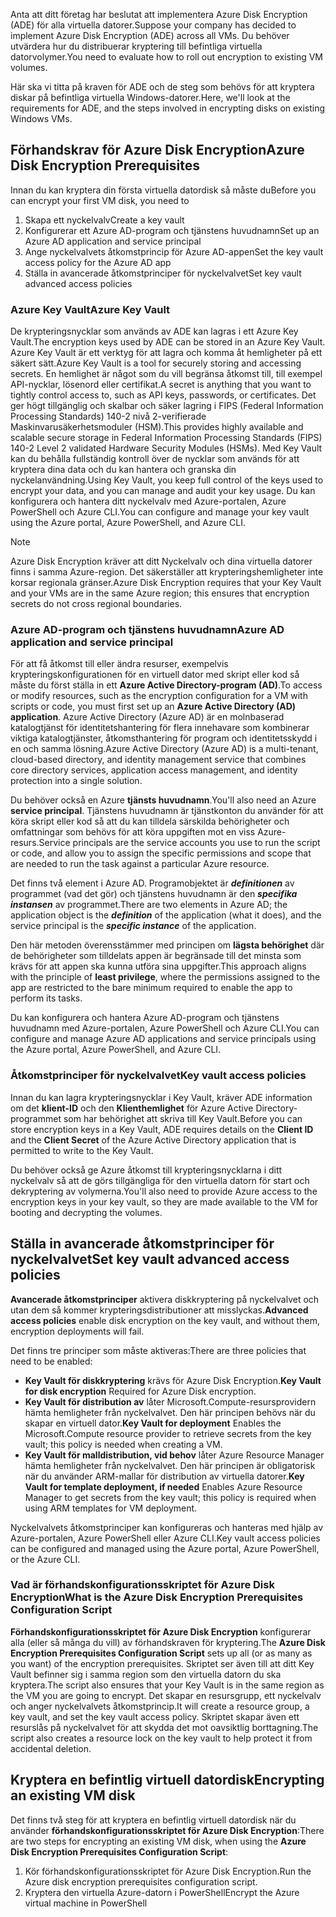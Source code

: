 <span data-ttu-id="ed0d4-101">Anta att ditt företag har beslutat att implementera Azure Disk Encryption (ADE) för alla virtuella datorer.</span><span class="sxs-lookup"><span data-stu-id="ed0d4-101">Suppose your company has decided to implement Azure Disk Encryption (ADE) across all VMs.</span></span> <span data-ttu-id="ed0d4-102">Du behöver utvärdera hur du distribuerar kryptering till befintliga virtuella datorvolymer.</span><span class="sxs-lookup"><span data-stu-id="ed0d4-102">You need to evaluate how to roll out encryption to existing VM volumes.</span></span>

<span data-ttu-id="ed0d4-103">Här ska vi titta på kraven för ADE och de steg som behövs för att kryptera diskar på befintliga virtuella Windows-datorer.</span><span class="sxs-lookup"><span data-stu-id="ed0d4-103">Here, we'll look at the requirements for ADE, and the steps involved in encrypting disks on existing Windows VMs.</span></span>

## <a name="azure-disk-encryption-prerequisites"></a><span data-ttu-id="ed0d4-104">Förhandskrav för Azure Disk Encryption</span><span class="sxs-lookup"><span data-stu-id="ed0d4-104">Azure Disk Encryption Prerequisites</span></span>

<span data-ttu-id="ed0d4-105">Innan du kan kryptera din första virtuella datordisk så måste du</span><span class="sxs-lookup"><span data-stu-id="ed0d4-105">Before you can encrypt your first VM disk, you need to</span></span>

1. <span data-ttu-id="ed0d4-106">Skapa ett nyckelvalv</span><span class="sxs-lookup"><span data-stu-id="ed0d4-106">Create a key vault</span></span>
1. <span data-ttu-id="ed0d4-107">Konfigurerar ett Azure AD-program och tjänstens huvudnamn</span><span class="sxs-lookup"><span data-stu-id="ed0d4-107">Set up an Azure AD application and service principal</span></span>
1. <span data-ttu-id="ed0d4-108">Ange nyckelvalvets åtkomstprincip för Azure AD-appen</span><span class="sxs-lookup"><span data-stu-id="ed0d4-108">Set the key vault access policy for the Azure AD app</span></span>
1. <span data-ttu-id="ed0d4-109">Ställa in avancerade åtkomstprinciper för nyckelvalvet</span><span class="sxs-lookup"><span data-stu-id="ed0d4-109">Set key vault advanced access policies</span></span>

### <a name="azure-key-vault"></a><span data-ttu-id="ed0d4-110">Azure Key Vault</span><span class="sxs-lookup"><span data-stu-id="ed0d4-110">Azure Key Vault</span></span>

<span data-ttu-id="ed0d4-111">De krypteringsnycklar som används av ADE kan lagras i ett Azure Key Vault.</span><span class="sxs-lookup"><span data-stu-id="ed0d4-111">The encryption keys used by ADE can be stored in an Azure Key Vault.</span></span> <span data-ttu-id="ed0d4-112">Azure Key Vault är ett verktyg för att lagra och komma åt hemligheter på ett säkert sätt.</span><span class="sxs-lookup"><span data-stu-id="ed0d4-112">Azure Key Vault is a tool for securely storing and accessing secrets.</span></span> <span data-ttu-id="ed0d4-113">En hemlighet är något som du vill begränsa åtkomst till, till exempel API-nycklar, lösenord eller certifikat.</span><span class="sxs-lookup"><span data-stu-id="ed0d4-113">A secret is anything that you want to tightly control access to, such as API keys, passwords, or certificates.</span></span> <span data-ttu-id="ed0d4-114">Det ger högt tillgänglig och skalbar och säker lagring i FIPS (Federal Information Processing Standards) 140-2 nivå 2-verifierade Maskinvarusäkerhetsmoduler (HSM).</span><span class="sxs-lookup"><span data-stu-id="ed0d4-114">This provides highly available and scalable secure storage in Federal Information Processing Standards (FIPS) 140-2 Level 2 validated Hardware Security Modules (HSMs).</span></span> <span data-ttu-id="ed0d4-115">Med Key Vault kan du behålla fullständig kontroll över de nycklar som används för att kryptera dina data och du kan hantera och granska din nyckelanvändning.</span><span class="sxs-lookup"><span data-stu-id="ed0d4-115">Using Key Vault, you keep full control of the keys used to encrypt your data, and you can manage and audit your key usage.</span></span> <span data-ttu-id="ed0d4-116">Du kan konfigurera och hantera ditt nyckelvalv med Azure-portalen, Azure PowerShell och Azure CLI.</span><span class="sxs-lookup"><span data-stu-id="ed0d4-116">You can configure and manage your key vault using the Azure portal, Azure PowerShell, and Azure CLI.</span></span>

>[!NOTE]
> <span data-ttu-id="ed0d4-117">Azure Disk Encryption kräver att ditt Nyckelvalv och dina virtuella datorer finns i samma Azure-region. Det säkerställer att krypteringshemligheter inte korsar regionala gränser.</span><span class="sxs-lookup"><span data-stu-id="ed0d4-117">Azure Disk Encryption requires that your Key Vault and your VMs are in the same Azure region; this ensures that encryption secrets do not cross regional boundaries.</span></span>

### <a name="azure-ad-application-and-service-principal"></a><span data-ttu-id="ed0d4-118">Azure AD-program och tjänstens huvudnamn</span><span class="sxs-lookup"><span data-stu-id="ed0d4-118">Azure AD application and service principal</span></span>

<span data-ttu-id="ed0d4-119">För att få åtkomst till eller ändra resurser, exempelvis krypteringskonfigurationen för en virtuell dator med skript eller kod så måste du först ställa in ett **Azure Active Directory-program (AD)**.</span><span class="sxs-lookup"><span data-stu-id="ed0d4-119">To access or modify resources, such as the encryption configuration for a VM with scripts or code, you must first set up an **Azure Active Directory (AD) application**.</span></span> <span data-ttu-id="ed0d4-120">Azure Active Directory (Azure AD) är en molnbaserad katalogtjänst för identitetshantering för flera innehavare som kombinerar viktiga katalogtjänster, åtkomsthantering för program och identitetsskydd i en och samma lösning.</span><span class="sxs-lookup"><span data-stu-id="ed0d4-120">Azure Active Directory (Azure AD) is a multi-tenant, cloud-based directory, and identity management service that combines core directory services, application access management, and identity protection into a single solution.</span></span>

<span data-ttu-id="ed0d4-121">Du behöver också en Azure **tjänsts huvudnamn**.</span><span class="sxs-lookup"><span data-stu-id="ed0d4-121">You'll also need an Azure **service principal**.</span></span> <span data-ttu-id="ed0d4-122">Tjänstens huvudnamn är tjänstkonton du använder för att köra skript eller kod så att du kan tilldela särskilda behörigheter och omfattningar som behövs för att köra uppgiften mot en viss Azure-resurs.</span><span class="sxs-lookup"><span data-stu-id="ed0d4-122">Service principals are the service accounts you use to run the script or code, and allow you to assign the specific permissions and scope that are needed to run the task against a particular Azure resource.</span></span>

<span data-ttu-id="ed0d4-123">Det finns två element i Azure AD. Programobjektet är **_definitionen_** av programmet (vad det gör) och tjänstens huvudnamn är den **_specifika instansen_** av programmet.</span><span class="sxs-lookup"><span data-stu-id="ed0d4-123">There are two elements in Azure AD; the application object is the **_definition_** of the application (what it does), and the service principal is the **_specific instance_** of the application.</span></span>

<span data-ttu-id="ed0d4-124">Den här metoden överensstämmer med principen om **lägsta behörighet** där de behörigheter som tilldelats appen är begränsade till det minsta som krävs för att appen ska kunna utföra sina uppgifter.</span><span class="sxs-lookup"><span data-stu-id="ed0d4-124">This approach aligns with the principle of **least privilege**, where the permissions assigned to the app are restricted to the bare minimum required to enable the app to perform its tasks.</span></span>

<span data-ttu-id="ed0d4-125">Du kan konfigurera och hantera Azure AD-program och tjänstens huvudnamn med Azure-portalen, Azure PowerShell och Azure CLI.</span><span class="sxs-lookup"><span data-stu-id="ed0d4-125">You can configure and manage Azure AD applications and service principals using the Azure portal, Azure PowerShell, and Azure CLI.</span></span>

### <a name="key-vault-access-policies"></a><span data-ttu-id="ed0d4-126">Åtkomstprinciper för nyckelvalvet</span><span class="sxs-lookup"><span data-stu-id="ed0d4-126">Key vault access policies</span></span>

<span data-ttu-id="ed0d4-127">Innan du kan lagra krypteringsnycklar i Key Vault, kräver ADE information om det **klient-ID** och den **Klienthemlighet** för Azure Active Directory-programmet som har behörighet att skriva till Key Vault.</span><span class="sxs-lookup"><span data-stu-id="ed0d4-127">Before you can store encryption keys in a Key Vault, ADE requires details on the **Client ID** and the **Client Secret** of the Azure Active Directory application that is permitted to write to the Key Vault.</span></span>

<span data-ttu-id="ed0d4-128">Du behöver också ge Azure åtkomst till krypteringsnycklarna i ditt nyckelvalv så att de görs tillgängliga för den virtuella datorn för start och dekryptering av volymerna.</span><span class="sxs-lookup"><span data-stu-id="ed0d4-128">You'll also need to provide Azure access to the encryption keys in your key vault, so they are made available to the VM for booting and decrypting the volumes.</span></span>

## <a name="set-key-vault-advanced-access-policies"></a><span data-ttu-id="ed0d4-129">Ställa in avancerade åtkomstprinciper för nyckelvalvet</span><span class="sxs-lookup"><span data-stu-id="ed0d4-129">Set key vault advanced access policies</span></span>

<span data-ttu-id="ed0d4-130">**Avancerade åtkomstprinciper** aktivera diskkryptering på nyckelvalvet och utan dem så kommer krypteringsdistributioner att misslyckas.</span><span class="sxs-lookup"><span data-stu-id="ed0d4-130">**Advanced access policies** enable disk encryption on the key vault, and without them, encryption deployments will fail.</span></span> 

<span data-ttu-id="ed0d4-131">Det finns tre principer som måste aktiveras:</span><span class="sxs-lookup"><span data-stu-id="ed0d4-131">There are three policies that need to be enabled:</span></span>

- <span data-ttu-id="ed0d4-132">**Key Vault för diskkryptering** krävs för Azure Disk Encryption.</span><span class="sxs-lookup"><span data-stu-id="ed0d4-132">**Key Vault for disk encryption** Required for Azure Disk encryption.</span></span>
- <span data-ttu-id="ed0d4-133">**Key Vault för distribution av** låter Microsoft.Compute-resursprovidern hämta hemligheter från nyckelvalvet. Den här principen behövs när du skapar en virtuell dator.</span><span class="sxs-lookup"><span data-stu-id="ed0d4-133">**Key Vault for deployment** Enables the Microsoft.Compute resource provider to retrieve secrets from the key vault; this policy is needed when creating a VM.</span></span>
- <span data-ttu-id="ed0d4-134">**Key Vault för malldistribution, vid behov** låter Azure Resource Manager hämta hemligheter från nyckelvalvet. Den här principen är obligatorisk när du använder ARM-mallar för distribution av virtuella datorer.</span><span class="sxs-lookup"><span data-stu-id="ed0d4-134">**Key Vault for template deployment, if needed** Enables Azure Resource Manager to get secrets from the key vault; this policy is required when using ARM templates for VM deployment.</span></span>

<span data-ttu-id="ed0d4-135">Nyckelvalvets åtkomstprinciper kan konfigureras och hanteras med hjälp av Azure-portalen, Azure PowerShell eller Azure CLI.</span><span class="sxs-lookup"><span data-stu-id="ed0d4-135">Key vault access policies can be configured and managed using the Azure portal, Azure PowerShell, or the Azure CLI.</span></span>

### <a name="what-is-the-azure-disk-encryption-prerequisites-configuration-script"></a><span data-ttu-id="ed0d4-136">Vad är förhandskonfigurationsskriptet för Azure Disk Encryption</span><span class="sxs-lookup"><span data-stu-id="ed0d4-136">What is the Azure Disk Encryption Prerequisites Configuration Script</span></span>

<span data-ttu-id="ed0d4-137">**Förhandskonfigurationsskriptet för Azure Disk Encryption** konfigurerar alla (eller så många du vill) av förhandskraven för kryptering.</span><span class="sxs-lookup"><span data-stu-id="ed0d4-137">The **Azure Disk Encryption Prerequisites Configuration Script** sets up all (or as many as you want) of the encryption prerequisites.</span></span> <span data-ttu-id="ed0d4-138">Skriptet ser även till att ditt Key Vault befinner sig i samma region som den virtuella datorn du ska kryptera.</span><span class="sxs-lookup"><span data-stu-id="ed0d4-138">The script also ensures that your Key Vault is in the same region as the VM you are going to encrypt.</span></span> <span data-ttu-id="ed0d4-139">Det skapar en resursgrupp, ett nyckelvalv och anger nyckelvalvets åtkomstprincip.</span><span class="sxs-lookup"><span data-stu-id="ed0d4-139">It will create a resource group, a key vault, and set the key vault access policy.</span></span> <span data-ttu-id="ed0d4-140">Skriptet skapar även ett resurslås på nyckelvalvet för att skydda det mot oavsiktlig borttagning.</span><span class="sxs-lookup"><span data-stu-id="ed0d4-140">The script also creates a resource lock on the key vault to help protect it from accidental deletion.</span></span>

## <a name="encrypting-an-existing-vm-disk"></a><span data-ttu-id="ed0d4-141">Kryptera en befintlig virtuell datordisk</span><span class="sxs-lookup"><span data-stu-id="ed0d4-141">Encrypting an existing VM disk</span></span>

<span data-ttu-id="ed0d4-142">Det finns två steg för att kryptera en befintlig virtuell datordisk när du använder **förhandskonfigurationsskriptet för Azure Disk Encryption**:</span><span class="sxs-lookup"><span data-stu-id="ed0d4-142">There are two steps for encrypting an existing VM disk, when using the **Azure Disk Encryption Prerequisites Configuration Script**:</span></span>

1. <span data-ttu-id="ed0d4-143">Kör förhandskonfigurationsskriptet för Azure Disk Encryption.</span><span class="sxs-lookup"><span data-stu-id="ed0d4-143">Run the Azure disk encryption prerequisites configuration script.</span></span>
1. <span data-ttu-id="ed0d4-144">Kryptera den virtuella Azure-datorn i PowerShell</span><span class="sxs-lookup"><span data-stu-id="ed0d4-144">Encrypt the Azure virtual machine in PowerShell</span></span>
